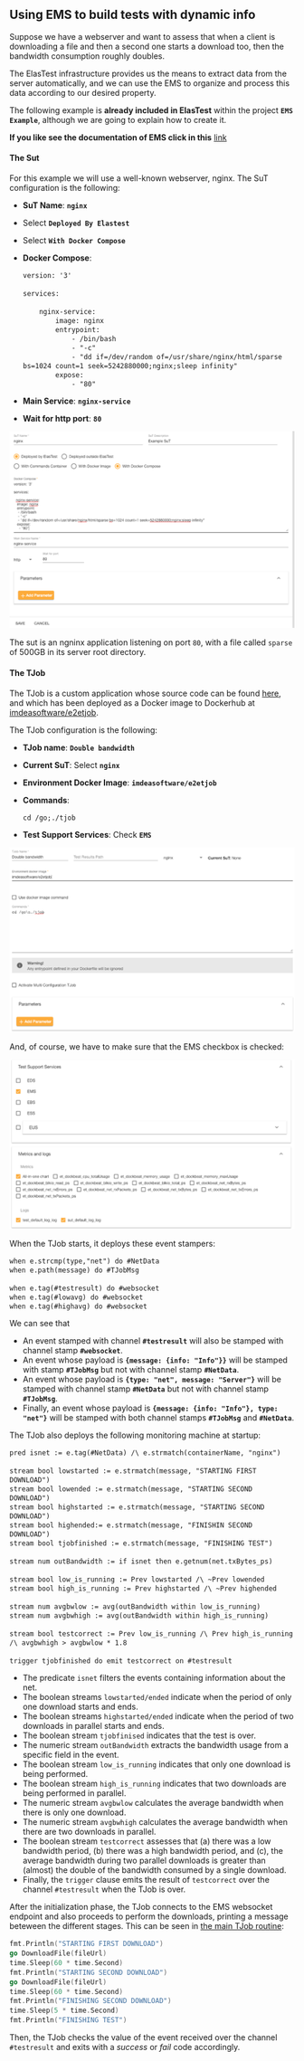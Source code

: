 <div class="range range-xs-left">
<div class="cell-xs-10 cell-lg-6 text-md-left inset-md-right-80 cell-lg-push-1 offset-top-50 offset-lg-top-0">
<h2 id="content" class="h1">Using EMS to build tests with dynamic info</h2>
<div class="offset-top-30 offset-md-top-30">
</div>
</div>
</div>

Suppose we have a webserver and want to assess that when a client is downloading a file and then a second one starts a download too, then the bandwidth consumption roughly doubles.

The ElasTest infrastructure provides us the means to extract data from the server automatically, and we can use the EMS to organize and process this data according to our desired property.

The following example is **already included in ElasTest** within the project **`EMS Example`**, although we are going to explain how to create it.

**If you like see the documentation of EMS click in this** [link](/test-services/ems/)

<h4 class="small-subtitle">The Sut</h4>

For this example we will use a well-known webserver, nginx.
The SuT configuration is the following:

-   **SuT Name**: **`nginx`**
-   Select **`Deployed By Elastest`**
-   Select **`With Docker Compose`**
-   **Docker Compose**:

        version: '3'

        services:

            nginx-service:
                image: nginx
                entrypoint:
                    - /bin/bash
                    - "-c"
                    - "dd if=/dev/random of=/usr/share/nginx/html/sparse bs=1024 count=1 seek=5242880000;nginx;sleep infinity"
                expose:
                    - "80"

-   **Main Service**: **`nginx-service`**
-   **Wait for http port**: **`80`**

<p></p>
<div class="docs-gallery inline-block">
    <a data-fancybox="gallery-1" href="/docs/test-services/images/ems/sut.png"><img class="img-responsive img-wellcome" src="/docs/test-services/images/ems/sut.png"/></a>
</div>

The sut is an ngninx application listening on port `80`, with a file called `sparse` of 500GB in its server root directory.

<h4 class="small-subtitle">The TJob</h4>

The TJob is a custom application whose source code can be found [here](https://github.com/elastest/elastest-monitoring-service/tree/master/e2e-test/tjob), and which has been deployed as a Docker image to Dockerhub at [imdeasoftware/e2etjob](https://hub.docker.com/r/imdeasoftware/e2etjob).

The TJob configuration is the following:

-   **TJob name**: **`Double bandwidth`**
-   **Current SuT**: Select **`nginx`**
-   **Environment Docker Image**: **`imdeasoftware/e2etjob`**
-   **Commands**: 

        cd /go;./tjob

-   **Test Support Services**: Check **`EMS`**

<div class="docs-gallery inline-block">
    <a data-fancybox="gallery-1" href="/docs/test-services/images/ems/tjob1.png"><img class="img-responsive img-wellcome" src="/docs/test-services/images/ems/tjob1.png"/></a>
</div>

And, of course, we have to make sure that the EMS checkbox is checked:
<div class="docs-gallery inline-block">
    <a data-fancybox="gallery-1" href="/docs/test-services/images/ems/tjob2.png"><img class="img-responsive img-wellcome" src="/docs/test-services/images/ems/tjob2.png"/></a>
</div>

When the TJob starts, it deploys these event stampers:
```
when e.strcmp(type,"net") do #NetData
when e.path(message) do #TJobMsg

when e.tag(#testresult) do #websocket 
when e.tag(#lowavg) do #websocket 
when e.tag(#highavg) do #websocket 
```
We can see that
+ An event stamped with channel **`#testresult`** will also be stamped with channel stamp **`#websocket`**.
+ An event whose payload is **`{message: {info: "Info"}}`** will be stamped with stamp **`#TJobMsg`** but not with channel stamp **`#NetData`**.
+ An event whose payload is **`{type: "net", message: "Server"}`** will be stamped with channel stamp **`#NetData`** but not with channel stamp **`#TJobMsg`**.
+ Finally, an event whose payload is **`{message: {info: "Info"}, type: "net"}`** will be stamped with both channel stamps **`#TJobMsg`** and **`#NetData`**.

The TJob also deploys the following monitoring machine at startup:

```
pred isnet := e.tag(#NetData) /\ e.strmatch(containerName, "nginx")

stream bool lowstarted := e.strmatch(message, "STARTING FIRST DOWNLOAD")
stream bool lowended := e.strmatch(message, "STARTING SECOND DOWNLOAD")
stream bool highstarted := e.strmatch(message, "STARTING SECOND DOWNLOAD")
stream bool highended:= e.strmatch(message, "FINISHIN SECOND DOWNLOAD")
stream bool tjobfinished := e.strmatch(message, "FINISHING TEST")

stream num outBandwidth := if isnet then e.getnum(net.txBytes_ps)

stream bool low_is_running := Prev lowstarted /\ ~Prev lowended
stream bool high_is_running := Prev highstarted /\ ~Prev highended

stream num avgbwlow := avg(outBandwidth within low_is_running)
stream num avgbwhigh := avg(outBandwidth within high_is_running)

stream bool testcorrect := Prev low_is_running /\ Prev high_is_running /\ avgbwhigh > avgbwlow * 1.8

trigger tjobfinished do emit testcorrect on #testresult
```

+ The predicate `isnet` filters the events containing information about the net.
+ The boolean streams `lowstarted/ended` indicate when the period of only one download starts and ends.
+ The boolean streams `highstarted/ended` indicate when the period of two downloads in parallel starts and ends.
+ The boolean stream `tjobfinised` indicates that the test is over.
+ The numeric stream `outBandwidth` extracts the bandwidth usage from a specific field in the event.
+ The boolean stream `low_is_running` indicates that only one download is being performed.
+ The boolean stream `high_is_running` indicates that two downloads are being performed in parallel.
+ The numeric stream `avgbwlow` calculates the average bandwidth when there is only one download.
+ The numeric stream `avgbwhigh` calculates the average bandwidth when there are two downloads in parallel.
+ The boolean stream `testcorrect` assesses that (a) there was a low bandwidth period, (b) there was a high bandwidth period, and (c), the average bandwidth during two parallel downloads is greater than (almost) the double of the bandwidth consumed by a single download.
+ Finally, the `trigger` clause emits the result of `testcorrect` over the channel `#testresult` when the TJob is over.

After the initialization phase, the TJob connects to the EMS websocket endpoint and also proceeds to perform the downloads, printing a message beteween the different stages.
This can be seen in [the main TJob routine](https://github.com/elastest/elastest-monitoring-service/blob/master/e2e-test/tjob/main.go):
```go
fmt.Println("STARTING FIRST DOWNLOAD")
go DownloadFile(fileUrl)
time.Sleep(60 * time.Second)
fmt.Println("STARTING SECOND DOWNLOAD")
go DownloadFile(fileUrl)
time.Sleep(60 * time.Second)
fmt.Println("FINISHING SECOND DOWNLOAD")
time.Sleep(5 * time.Second)
fmt.Println("FINISHING TEST")
```

Then, the TJob checks the value of the event received over the channel `#testresult` and exits with a _success_ or _fail_ code accordingly.
